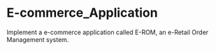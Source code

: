 # E-commerce_Application
Implement a e-commerce application called E-ROM, an e-Retail Order Management system. 
